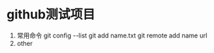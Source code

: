 # github测试项目
1. 常用命令
    git config --list
    git add name.txt
    git remote add name url
2. other
